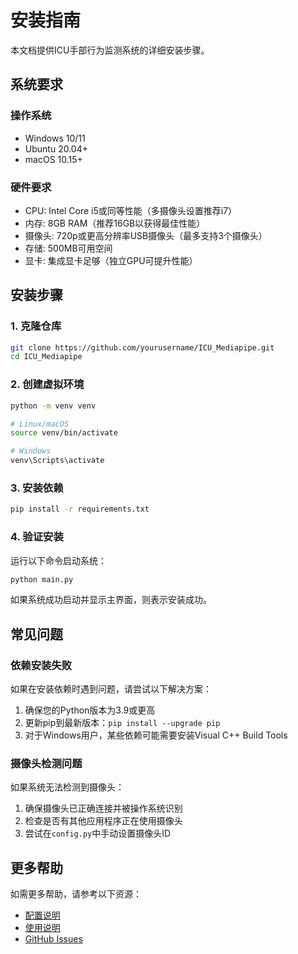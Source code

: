 # 安装指南

本文档提供ICU手部行为监测系统的详细安装步骤。

## 系统要求

### 操作系统
- Windows 10/11
- Ubuntu 20.04+
- macOS 10.15+

### 硬件要求
- CPU: Intel Core i5或同等性能（多摄像头设置推荐i7）
- 内存: 8GB RAM（推荐16GB以获得最佳性能）
- 摄像头: 720p或更高分辨率USB摄像头（最多支持3个摄像头）
- 存储: 500MB可用空间
- 显卡: 集成显卡足够（独立GPU可提升性能）

## 安装步骤

### 1. 克隆仓库
```bash
git clone https://github.com/yourusername/ICU_Mediapipe.git
cd ICU_Mediapipe
```

### 2. 创建虚拟环境
```bash
python -m venv venv

# Linux/macOS
source venv/bin/activate

# Windows
venv\Scripts\activate
```

### 3. 安装依赖
```bash
pip install -r requirements.txt
```

### 4. 验证安装
运行以下命令启动系统：
```bash
python main.py
```

如果系统成功启动并显示主界面，则表示安装成功。

## 常见问题

### 依赖安装失败
如果在安装依赖时遇到问题，请尝试以下解决方案：

1. 确保您的Python版本为3.9或更高
2. 更新pip到最新版本：`pip install --upgrade pip`
3. 对于Windows用户，某些依赖可能需要安装Visual C++ Build Tools

### 摄像头检测问题
如果系统无法检测到摄像头：

1. 确保摄像头已正确连接并被操作系统识别
2. 检查是否有其他应用程序正在使用摄像头
3. 尝试在`config.py`中手动设置摄像头ID

## 更多帮助

如需更多帮助，请参考以下资源：

- [配置说明](configuration.md)
- [使用说明](usage.md)
- [GitHub Issues](https://github.com/yourusername/ICU_Mediapipe/issues)
